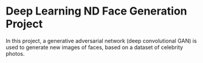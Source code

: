 # Deep Learning ND Face Generation Project

In this project, a generative adversarial network (deep convolutional GAN) is used to generate new images of faces, based on a dataset of celebrity photos.